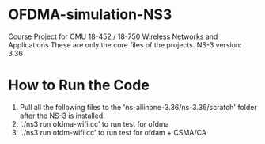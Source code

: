 # OFDMA-simulation-NS3
Course Project for CMU 18-452 / 18-750 Wireless Networks and Applications
These are only the core files of the projects.
NS-3 version: 3.36

# How to Run the Code
1. Pull all the following files to the 'ns-allinone-3.36/ns-3.36/scratch' folder after the NS-3 is installed.
2. './ns3 run ofdma-wifi.cc' to run test for ofdma
3. './ns3 run ofdm-wifi.cc' to run test for ofdam + CSMA/CA
